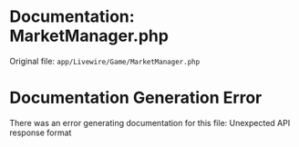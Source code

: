 # Documentation: MarketManager.php

Original file: `app/Livewire/Game/MarketManager.php`

# Documentation Generation Error

There was an error generating documentation for this file: Unexpected API response format